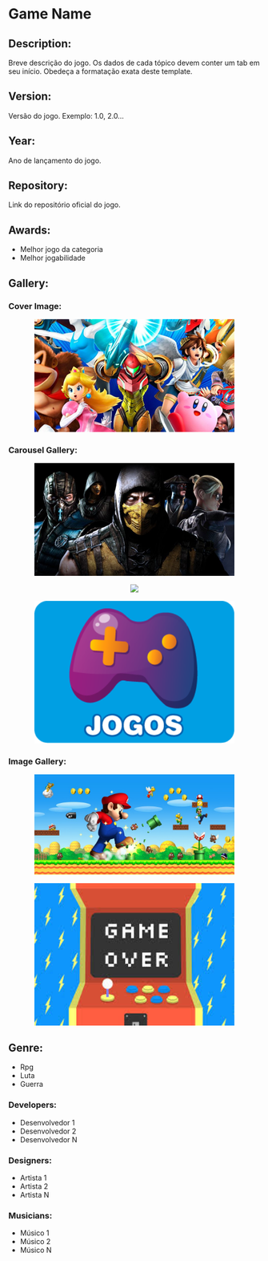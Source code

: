 # Game Name

## Description:
   Breve descrição do jogo. Os dados de cada tópico devem conter um tab em seu início. Obedeça a formatação exata deste template.

## Version:
   Versão do jogo. Exemplo: 1.0, 2.0...

## Year:
   Ano de lançamento do jogo.

## Repository:
   Link do repositório oficial do jogo.

## Awards:
   - Melhor jogo da categoria
   - Melhor jogabilidade

## Gallery:
### Cover Image:
   <p align="center"><img width="400"src="https://github.com/unbgames/game-template/blob/master/gallery_img/cover_image/game5.jpg"></p>

### Carousel Gallery:
   <p align="center"><img width="400"src="https://github.com/unbgames/game-template/blob/master/gallery_img/carousel_gallery/game2.jpeg"></p>
   <p align="center"><img width="400"src="hhttps://github.com/unbgames/game-template/blob/master/gallery_img/carousel_gallery/game3.jpg"></p>
   <p align="center"><img width="400"src="https://github.com/unbgames/game-template/blob/master/gallery_img/carousel_gallery/game4.png"></p>

### Image Gallery:
   <p align="center"><img width="400"src="https://github.com/unbgames/game-template/blob/master/gallery_img/image_gallery/game6.jpg"></p>
   <p align="center"><img width="400"src="https://github.com/unbgames/game-template/blob/master/gallery_img/image_gallery/game7.jpg"></p>

## Genre:
   - Rpg
   - Luta
   - Guerra

### Developers:
   - Desenvolvedor 1
   - Desenvolvedor 2
   - Desenvolvedor N

### Designers:
   - Artista 1
   - Artista 2
   - Artista N

### Musicians:
   - Músico 1
   - Músico 2
   - Músico N

